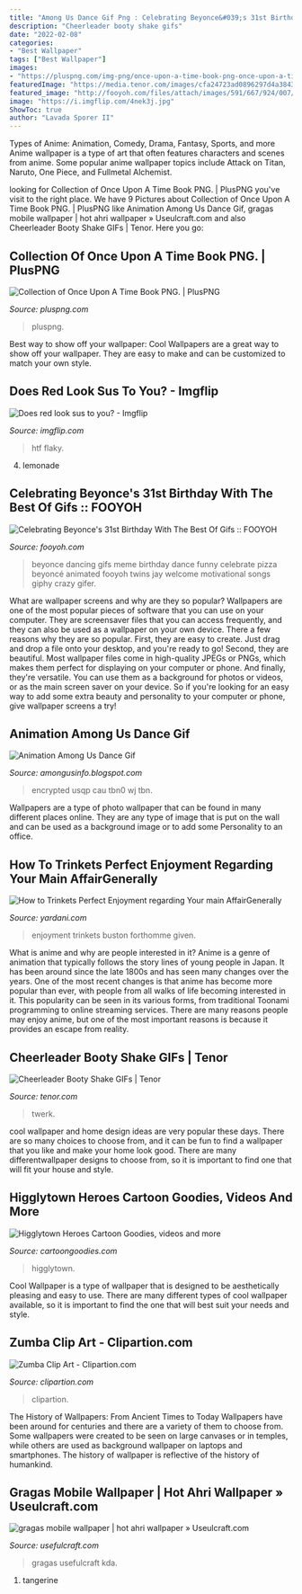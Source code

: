 ```yaml
---
title: "Among Us Dance Gif Png : Celebrating Beyonce&#039;s 31st Birthday With The Best Of Gifs :: Fooyoh"
description: "Cheerleader booty shake gifs"
date: "2022-02-08"
categories:
- "Best Wallpaper"
tags: ["Best Wallpaper"]
images:
- "https://pluspng.com/img-png/once-upon-a-time-book-png-once-upon-a-time-1280.png"
featuredImage: "https://media.tenor.com/images/cfa24723ad0896297d4a3843475f8ccf/tenor.gif"
featured_image: "http://fooyoh.com/files/attach/images/591/667/924/007/dance.gif"
image: "https://i.imgflip.com/4nek3j.jpg"
ShowToc: true
author: "Lavada Sporer II"
---
```



Types of Anime: Animation, Comedy, Drama, Fantasy, Sports, and more
Anime wallpaper is a type of art that often features characters and scenes from anime. Some popular anime wallpaper topics include Attack on Titan, Naruto, One Piece, and Fullmetal Alchemist.

	

		
looking for Collection of Once Upon A Time Book PNG. | PlusPNG you've visit to the right place. We have 9 Pictures about Collection of Once Upon A Time Book PNG. | PlusPNG like Animation Among Us Dance Gif, gragas mobile wallpaper | hot ahri wallpaper » Useulcraft.com and also Cheerleader Booty Shake GIFs | Tenor. Here you go:
		
    
## Collection Of Once Upon A Time Book PNG. | PlusPNG

<img loading=lazy src="https://pluspng.com/img-png/once-upon-a-time-book-png-once-upon-a-time-1280.png" onerror="this.onerror=null;this.src='https://tse1.mm.bing.net/th?id=OIP.GBnsSsweqnmiOC8e6uOClwHaEK&amp;pid=15.1';" alt="Collection of Once Upon A Time Book PNG. | PlusPNG">

_Source: pluspng.com_

>pluspng. 

	

Best way to show off your wallpaper:
Cool Wallpapers are a great way to show off your wallpaper. They are easy to make and can be customized to match your own style.

    
## Does Red Look Sus To You? - Imgflip

<img loading=lazy src="https://i.imgflip.com/4nek3j.jpg" onerror="this.onerror=null;this.src='https://tse2.mm.bing.net/th?id=OIP.EVktsECgXtwUmVPTfl2vDAHaSL&amp;pid=15.1';" alt="Does red look sus to you? - Imgflip">

_Source: imgflip.com_

>htf flaky. 

	

4. lemonade 

    
## Celebrating Beyonce&#039;s 31st Birthday With The Best Of Gifs :: FOOYOH

<img loading=lazy src="http://fooyoh.com/files/attach/images/591/667/924/007/dance.gif" onerror="this.onerror=null;this.src='https://tse1.mm.bing.net/th?id=OIP.UiGJ6-TQjTkgcOVH4UxvHAHaDS&amp;pid=15.1';" alt="Celebrating Beyonce&#039;s 31st Birthday With The Best Of Gifs :: FOOYOH">

_Source: fooyoh.com_

>beyonce dancing gifs meme birthday dance funny celebrate pizza beyoncé animated fooyoh twins jay welcome motivational songs giphy crazy gifer. 

	

What are wallpaper screens and why are they so popular?
Wallpapers are one of the most popular pieces of software that you can use on your computer. They are screensaver files that you can access frequently, and they can also be used as a wallpaper on your own device. There a few reasons why they are so popular. First, they are easy to create. Just drag and drop a file onto your desktop, and you're ready to go! Second, they are beautiful. Most wallpaper files come in high-quality JPEGs or PNGs, which makes them perfect for displaying on your computer or phone. And finally, they're versatile. You can use them as a background for photos or videos, or as the main screen saver on your device. So if you're looking for an easy way to add some extra beauty and personality to your computer or phone, give wallpaper screens a try!

    
## Animation Among Us Dance Gif

<img loading=lazy src="https://media1.tenor.com/images/a64c90899264ab76361666302217b55d/tenor.gif?itemid=18607724" onerror="this.onerror=null;this.src='https://tse4.mm.bing.net/th?id=OIP.pkyQiZJkq3Y2FmYwIhe1XQHaGI&amp;pid=15.1';" alt="Animation Among Us Dance Gif">

_Source: amongusinfo.blogspot.com_

>encrypted usqp cau tbn0 wj tbn. 

	



Wallpapers are a type of photo wallpaper that can be found in many different places online. They are any type of image that is put on the wall and can be used as a background image or to add some Personality to an office.

    
## How To Trinkets Perfect Enjoyment Regarding Your Main AffairGenerally

<img loading=lazy src="https://yardani.com/wp-content/uploads/2020/09/Capture-decran-2020-09-25-a-23.51.10-1024x1020.png" onerror="this.onerror=null;this.src='https://tse4.mm.bing.net/th?id=OIP.-u7C6Dr8DX2k_cv_kuL0bgHaHY&amp;pid=15.1';" alt="How to Trinkets Perfect Enjoyment regarding Your main AffairGenerally">

_Source: yardani.com_

>enjoyment trinkets buston forthomme given. 

	

What is anime and why are people interested in it?
Anime is a genre of animation that typically follows the story lines of young people in Japan. It has been around since the late 1800s and has seen many changes over the years. One of the most recent changes is that anime has become more popular than ever, with people from all walks of life becoming interested in it. This popularity can be seen in its various forms, from traditional Toonami programming to online streaming services. There are many reasons people may enjoy anime, but one of the most important reasons is because it provides an escape from reality.

    
## Cheerleader Booty Shake GIFs | Tenor

<img loading=lazy src="https://media.tenor.com/images/cfa24723ad0896297d4a3843475f8ccf/tenor.gif" onerror="this.onerror=null;this.src='https://tse4.mm.bing.net/th?id=OIP.z6JHI60Ilil9SjhDR1-MzwAAAA&amp;pid=15.1';" alt="Cheerleader Booty Shake GIFs | Tenor">

_Source: tenor.com_

>twerk. 

	

cool wallpaper and home design ideas are very popular these days. There are so many choices to choose from, and it can be fun to find a wallpaper that you like and make your home look good. There are many differentwallpaper designs to choose from, so it is important to find one that will fit your house and style.

    
## Higglytown Heroes Cartoon Goodies, Videos And More

<img loading=lazy src="https://img.cartoongoodies.com/wp-content/uploads/2021/02/Higglytown-Heroes-Hot-Air-Balloon.gif" onerror="this.onerror=null;this.src='https://tse4.mm.bing.net/th?id=OIP.c_kpyRAEtajJPF75C5veFAAAAA&amp;pid=15.1';" alt="Higglytown Heroes Cartoon Goodies, videos and more">

_Source: cartoongoodies.com_

>higglytown. 

	

Cool Wallpaper is a type of wallpaper that is designed to be aesthetically pleasing and easy to use. There are many different types of cool wallpaper available, so it is important to find the one that will best suit your needs and style.

    
## Zumba Clip Art - Clipartion.com

<img loading=lazy src="https://clipartion.com/wp-content/uploads/2015/11/zumba-dancer-clipart-free-clipart-images.png" onerror="this.onerror=null;this.src='https://tse3.mm.bing.net/th?id=OIP.XIfp9DTcTezvzE9iTzKRiwAAAA&amp;pid=15.1';" alt="Zumba Clip Art - Clipartion.com">

_Source: clipartion.com_

>clipartion. 

	

The History of Wallpapers: From Ancient Times to Today
Wallpapers have been around for centuries and there are a variety of them to choose from. Some wallpapers were created to be seen on large canvases or in temples, while others are used as background wallpaper on laptops and smartphones. The history of wallpaper is reflective of the history of humankind.

    
## Gragas Mobile Wallpaper | Hot Ahri Wallpaper » Useulcraft.com

<img loading=lazy src="https://www.usefulcraft.com/wp-content/uploads/2019/12/gragas-mobile-wallpaper-16.jpg" onerror="this.onerror=null;this.src='https://tse1.mm.bing.net/th?id=OIP.zDLoSGZq7HbVkrxjwSCLEAHaKM&amp;pid=15.1';" alt="gragas mobile wallpaper | hot ahri wallpaper » Useulcraft.com">

_Source: usefulcraft.com_

>gragas usefulcraft kda. 

	

1. tangerine 

